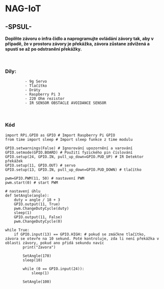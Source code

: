 # NAG-IoT
## -SPSUL-

**Doplňte závoru o infra čidlo a naprogramujte ovládání závory tak, aby v případě, že v prostoru závory je překážka, závora zůstane zdvižená a spustí se až po odstranění překážky.**

<br>

### Díly:
             - 9g Servo
             - Tlačítko
             - Dráty 
             - Raspberry Pi 3 
             - 220 Ohm rezistor
             - IR SENSOR OBSTACLE AVOIDANCE SENSOR
     
     
    
<br>

### Kód

```
import RPi.GPIO as GPIO # Import Raspberry Pi GPIO
from time import sleep # Import sleep funkce z time modulu

GPIO.setwarnings(False) # Ignorování upozornění a varování
GPIO.setmode(GPIO.BOARD) # Použití fyzického pin číslování
GPIO.setup(24, GPIO.IN, pull_up_down=GPIO.PUD_UP) # IR Detektor překážek
GPIO.setup(11, GPIO.OUT) # servo
GPIO.setup(13, GPIO.IN, pull_up_down=GPIO.PUD_DOWN) # tlačítko

pwm=GPIO.PWM(11, 50) # nastavení PWM
pwm.start(0) # start PWM

# nastavení úhlu
def SetAngle(angle):
    duty = angle / 18 + 3
    GPIO.output(11, True)
    pwm.ChangeDutyCycle(duty)
    sleep(1)
    GPIO.output(11, False)
    pwm.ChangeDutyCycle(0)
 
while True:
    if GPIO.input(13) == GPIO.HIGH: # pokud se zmáčkne tlačítko, závora se otevře na 10 sekund. Poté kontroluje, zda li není překážka v oblasti závory, pokud ano přidá sekundu navíc
        print("Zavora")
        
        SetAngle(170)
        sleep(10)
        
        while (0 == GPIO.input(24)):
            sleep(1)
        
        SetAngle(100)
```





